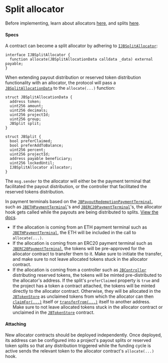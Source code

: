 # Split allocator

Before implementing, learn about allocators [here](/dev/learn/glossary/split-allocator.md), and splits [here](/dev/learn/glossary/splits.md).

#### Specs

A contract can become a split allocator by adhering to [`IJBSplitAllocator`](/dev/api/interfaces/ijbsplitallocator.md):

```
interface IJBSplitAllocator {
  function allocate(JBSplitAllocationData calldata _data) external payable;
}
```

When extending payout distribution or reserved token distribution functionality with an allocator, the protocol will pass a [`JBSplitAllocationData`](/dev/api/data-structures/jbsplitallocationdata.md) to the `allocate(...)` function:

```
struct JBSplitAllocationData {
  address token;
  uint256 amount;
  uint256 decimals;
  uint256 projectId;
  uint256 group;
  JBSplit split;
}
```

```
struct JBSplit {
  bool preferClaimed;
  bool preferAddToBalance;
  uint256 percent;
  uint256 projectId;
  address payable beneficiary;
  uint256 lockedUntil;
  IJBSplitAllocator allocator;
}
```

The `msg.sender` to the allocator will either be the payment terminal that facilitated the payout distribution, or the controller that facilitated the reserved tokens distribution.

In payment terminals based on the [`JBPayoutRedemptionPaymentTerminal`](/dev/api/contracts/or-abstract/jbpayoutredemptionpaymentterminal), such as [`JBETHPaymentTerminal`](/dev/api/contracts/or-payment-terminals/jbethpaymentterminal/README.md)'s and [`JBERC20PaymentTerminal`](/dev/api/contracts/or-payment-terminals/jberc20paymentterminal/README.md)'s, the allocator hook gets called while the payouts are being distributed to splits. [View the docs](/dev/api/contracts/or-abstract/jbpayoutredemptionpaymentterminal/write/-_distributetopayoutsplitsof.md). 

* If the allocation is coming from an ETH payment terminal such as [`JBETHPaymentTerminal`](/dev/api/contracts/or-payment-terminals/jbethpaymentterminal/README.md), the ETH will be included in the call to `allocate(...)`. 
* If the allocation is coming from an ERC20 payment terminal such as [`JBERC20PaymentTerminal`](/dev/api/contracts/or-payment-terminals/jberc20paymentterminal/README.md), the tokens will be pre-approved for the allocator contract to transfer them to it. Make sure to initiate the transfer, and make sure to not leave allocated tokens stuck in the allocator contract.
* If the allocation is coming from a controller such as [`JBController`](/dev/api/contracts/or-controllers/jbcontroller/README.md) distributing reserved tokens, the tokens will be minted pre-distributed to the allocator's address. If the split's `preferClaimed` property is `true` and the project has a token a contract attached, the tokens will be minted directly to the allocator contract. Otherwise, they will be allocated in the  [`JBTokenStore`](/dev/api/contracts/jbtokenstore/README.md) as unclaimed tokens from which the allocator can then [`claimFor(...)`](/dev/api/contracts/jbtokenstore/write/claimfor.md) itself or [`transferFrom(...)`](/dev/api/contracts/jbtokenstore/write/transferfrom.md) itself to another address. Make sure to not leave allocated tokens stuck in the allocator contract or unclaimed in the [`JBTokenStore`](/dev/api/contracts/jbtokenstore/README.md) contract.

#### Attaching

New allocator contracts should be deployed independently. Once deployed, its address can be configured into a project's payout splits or reserved token splits so that any distribution triggered while the funding cycle is active sends the relevant token to the allocator contract's `allocate(...)` hook. 
